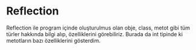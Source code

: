 # Reflection
Reflection ile program içinde oluşturulmus olan obje, class, metot gibi tüm türler hakkında bilgi alıp, özelliklerini görebiliriz.
Burada da int tipinde ki metotların bazı özelliklerini gösterdim. 
